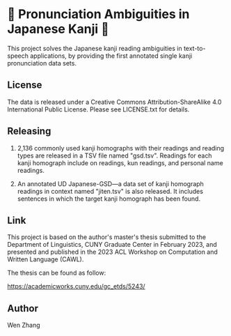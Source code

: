 # 🏯 Pronunciation Ambiguities in Japanese Kanji 👘

This project solves the Japanese kanji reading ambiguities in text-to-speech applications, by providing the first annotated single kanji pronunciation data sets.

## License
The data is released under a Creative Commons Attribution-ShareAlike 4.0 International Public License. Please see LICENSE.txt for details.

## Releasing
1. 2,136 commonly used kanji homographs with their readings and reading types are released in a TSV file named "gsd.tsv".
   Readings for each kanji homograph include on readings, kun readings, and personal name readings.
   
3. An annotated UD Japanese-GSD—a data set of kanji homograph readings in context named "jiten.tsv" is also released.
   It includes sentences in which the target kanji homograph has been found.

## Link
This project is based on the author's master's thesis submitted to the Department of Linguistics, CUNY Graduate Center in February 2023, and presented and published in the 2023 ACL Workshop on Computation and Written Language (CAWL). 

The thesis can be found as follow:

https://academicworks.cuny.edu/gc_etds/5243/

## Author
Wen Zhang
